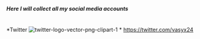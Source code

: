 ***Here I will collect all my social media accounts***
#
*Twitter ![twitter-logo-vector-png-clipart-1](https://user-images.githubusercontent.com/79379986/198880693-ba603d39-4d12-4a2b-97fe-70b7d3927d63.png)
*
https://twitter.com/vasyx24
